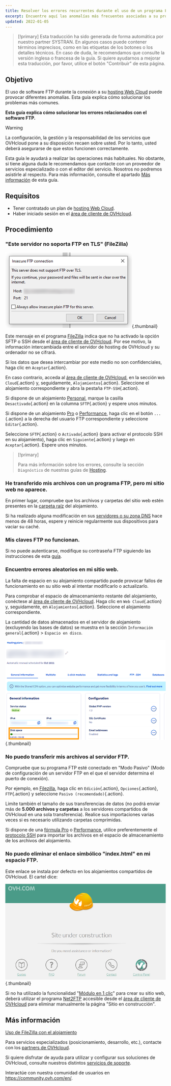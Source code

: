 ```yaml
---
title: Resolver los errores recurrentes durante el uso de un programa FTP
excerpt: Encuentre aquí las anomalías más frecuentes asociadas a su programa FTP
updated: 2022-01-05
---
```


> [!primary]
> Esta traducción ha sido generada de forma automática por nuestro partner SYSTRAN. En algunos casos puede contener términos imprecisos, como en las etiquetas de los botones o los detalles técnicos. En caso de duda, le recomendamos que consulte la versión inglesa o francesa de la guía. Si quiere ayudarnos a mejorar esta traducción, por favor, utilice el botón "Contribuir" de esta página.
>

## Objetivo

El uso de software FTP durante la conexión a su [hosting Web Cloud](https://www.ovhcloud.com/es-es/web-hosting/) puede provocar diferentes anomalías. Esta guía explica cómo solucionar los problemas más comunes.

**Esta guía explica cómo solucionar los errores relacionados con el software FTP.**

> [!warning]
>
> La configuración, la gestión y la responsabilidad de los servicios que OVHcloud pone a su disposición recaen sobre usted. Por lo tanto, usted deberá asegurarse de que estos funcionen correctamente.
>
> Esta guía le ayudará a realizar las operaciones más habituales. No obstante, si tiene alguna duda le recomendamos que contacte con un proveedor de servicios especializado o con el editor del servicio. Nosotros no podremos asistirle al respecto. Para más información, consulte el apartado [Más información](#gofurther) de esta guía.
>

## Requisitos

- Tener contratado un plan de [hosting Web Cloud](https://www.ovhcloud.com/es-es/web-hosting/).
- Haber iniciado sesión en el [área de cliente de OVHcloud](https://www.ovh.com/auth/?action=gotomanager&from=https://www.ovh.es/&ovhSubsidiary=es).

## Procedimiento

### "Este servidor no soporta FTP en TLS" (FileZilla)

![filezilla_error](images/filezilla_error.png){.thumbnail}

Este mensaje en el programa [FileZilla](/pages/web_cloud/web_hosting/ftp_filezilla_user_guide) indica que no ha activado la opción SFTP o SSH desde el [área de cliente de OVHcloud](https://www.ovh.com/auth/?action=gotomanager&from=https://www.ovh.es/&ovhSubsidiary=es). Por ese motivo, la información intercambiada entre el servidor de hosting de OVHcloud y su ordenador no se cifrará.

Si los datos que desea intercambiar por este medio no son confidenciales, haga clic en `Aceptar`{.action}.

En caso contrario, acceda al [área de cliente de OVHcloud](https://www.ovh.com/auth/?action=gotomanager&from=https://www.ovh.es/&ovhSubsidiary=es), en la sección `Web Cloud`{.action} y, seguidamente, `Alojamientos`{.action}. Seleccione el alojamiento correspondiente y abra la pestaña `FTP-SSH`{.action}.

Si dispone de un alojamiento [Personal](https://www.ovhcloud.com/es-es/web-hosting/personal-offer/), marque la casilla `Desactivado`{.action} en la columna `SFTP`{.action} y espere unos minutos.

Si dispone de un alojamiento [Pro](https://www.ovhcloud.com/es-es/web-hosting/professional-offer/) o [Performance](https://www.ovhcloud.com/es-es/web-hosting/performance-offer/), haga clic en el botón `...`{.action} a la derecha del usuario FTP correspondiente y seleccione `Editar`{.action}.

Seleccione `SFTP`{.action} o `Activado`{.action} (para activar el protocolo SSH en su alojamiento), haga clic en `Siguiente`{.action} y luego en `Aceptar`{.action}. Espere unos minutos.

> [!primary]
>
> Para más información sobre los errores, consulte la sección `Diagnóstico` de nuestras guías de [Hosting](/products/web-cloud-hosting).
>

### He transferido mis archivos con un programa FTP, pero mi sitio web no aparece.

En primer lugar, compruebe que los archivos y carpetas del sitio web estén presentes en la [carpeta raíz](/pages/web/hosting/hosting_how_to_get_my_website_online#23-cargar-los-archivos-en-el-espacio-de-almacenamiento) del alojamiento.

Si ha realizado alguna modificación en sus [servidores o su zona DNS](/pages/web/domains/dns_zone_edit#entender-el-concepto-de-dns) hace menos de 48 horas, espere y reinicie regularmente sus dispositivos para vaciar su caché.

### Mis claves FTP no funcionan.

Si no puede autenticarse, modifique su contraseña FTP siguiendo las instrucciones de esta [guía](/pages/web_cloud/web_hosting/ftp_change_password).

### Encuentro errores aleatorios en mi sitio web.

La falta de espacio en su alojamiento compartido puede provocar fallos de funcionamiento en su sitio web al intentar modificarlo o actualizarlo.

Para comprobar el espacio de almacenamiento restante del alojamiento, conéctese al [área de cliente de OVHcloud](https://www.ovh.com/auth/?action=gotomanager&from=https://www.ovh.es/&ovhSubsidiary=es). Haga clic en `Web Cloud`{.action} y, seguidamente, en `Alojamientos`{.action}. Seleccione el alojamiento correspondiente.

La cantidad de datos almacenados en el servidor de alojamiento (excluyendo las bases de datos) se muestra en la sección `Información general`{.action} > `Espacio en disco`.

![disk_space](images/disk_space.png){.thumbnail}

### No puedo transferir mis archivos al servidor FTP.

Compruebe que su programa FTP esté conectado en "Modo Pasivo" (Modo de configuración de un servidor FTP en el que el servidor determina el puerto de conexión).

Por ejemplo, en [Filezilla](/pages/web_cloud/web_hosting/ftp_filezilla_user_guide), haga clic en `Edición`{.action}, `Opciones`{.action}, `FTP`{.action} y seleccione `Pasivo (recomendado)`{.action}.

Limite también el tamaño de sus transferencias de datos (no podrá enviar más de **5.000 archivos y carpetas** a los servidores compartidos de OVHcloud en una sola transferencia). Realice sus importaciones varias veces si es necesario utilizando carpetas comprimidas.

Si dispone de una [fórmula Pro](https://www.ovhcloud.com/es-es/web-hosting/professional-offer/) o [Performance](https://www.ovhcloud.com/es-es/web-hosting/performance-offer/), utilice preferentemente el [protocolo SSH](/pages/web_cloud/web_hosting/ssh_on_webhosting) para importar los archivos en el espacio de almacenamiento de los archivos del alojamiento.

### No puedo eliminar el enlace simbólico "index.html" en mi espacio FTP.

Este enlace se instala por defecto en los alojamientos compartidos de OVHcloud. El cartel dice:

![site_under_construction](images/site_under_construction.png){.thumbnail}

Si no ha utilizado la funcionalidad "[Módulo en 1 clic](/pages/web_cloud/web_hosting/cms_install_1_click_modules)" para crear su sitio web, deberá utilizar el programa [Net2FTP](/pages/web/hosting/ftp_connection#21-conexion-mediante-un-explorador-ftp) accesible desde el [área de cliente de OVHcloud](https://www.ovh.com/auth/?action=gotomanager&from=https://www.ovh.es/&ovhSubsidiary=es) para eliminar manualmente la página "Sitio en construcción".

## Más información <a name="gofurther"></a>

[Uso de FileZilla con el alojamiento](/pages/web_cloud/web_hosting/ftp_filezilla_user_guide)

Para servicios especializados (posicionamiento, desarrollo, etc.), contacte con los [partners de OVHcloud](https://partner.ovhcloud.com/es-es/directory/).

Si quiere disfrutar de ayuda para utilizar y configurar sus soluciones de OVHcloud, consulte nuestros distintos [servicios de soporte](https://www.ovhcloud.com/es-es/support-levels/).

Interactúe con nuestra comunidad de usuarios en <https://community.ovh.com/en/>.

